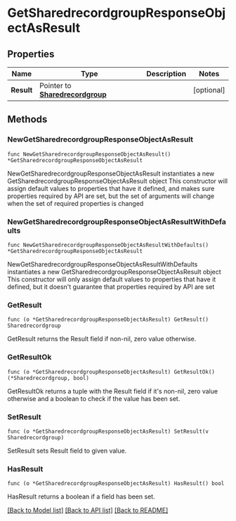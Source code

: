 # GetSharedrecordgroupResponseObjectAsResult

## Properties

Name | Type | Description | Notes
------------ | ------------- | ------------- | -------------
**Result** | Pointer to [**Sharedrecordgroup**](Sharedrecordgroup.md) |  | [optional] 

## Methods

### NewGetSharedrecordgroupResponseObjectAsResult

`func NewGetSharedrecordgroupResponseObjectAsResult() *GetSharedrecordgroupResponseObjectAsResult`

NewGetSharedrecordgroupResponseObjectAsResult instantiates a new GetSharedrecordgroupResponseObjectAsResult object
This constructor will assign default values to properties that have it defined,
and makes sure properties required by API are set, but the set of arguments
will change when the set of required properties is changed

### NewGetSharedrecordgroupResponseObjectAsResultWithDefaults

`func NewGetSharedrecordgroupResponseObjectAsResultWithDefaults() *GetSharedrecordgroupResponseObjectAsResult`

NewGetSharedrecordgroupResponseObjectAsResultWithDefaults instantiates a new GetSharedrecordgroupResponseObjectAsResult object
This constructor will only assign default values to properties that have it defined,
but it doesn't guarantee that properties required by API are set

### GetResult

`func (o *GetSharedrecordgroupResponseObjectAsResult) GetResult() Sharedrecordgroup`

GetResult returns the Result field if non-nil, zero value otherwise.

### GetResultOk

`func (o *GetSharedrecordgroupResponseObjectAsResult) GetResultOk() (*Sharedrecordgroup, bool)`

GetResultOk returns a tuple with the Result field if it's non-nil, zero value otherwise
and a boolean to check if the value has been set.

### SetResult

`func (o *GetSharedrecordgroupResponseObjectAsResult) SetResult(v Sharedrecordgroup)`

SetResult sets Result field to given value.

### HasResult

`func (o *GetSharedrecordgroupResponseObjectAsResult) HasResult() bool`

HasResult returns a boolean if a field has been set.


[[Back to Model list]](../README.md#documentation-for-models) [[Back to API list]](../README.md#documentation-for-api-endpoints) [[Back to README]](../README.md)


